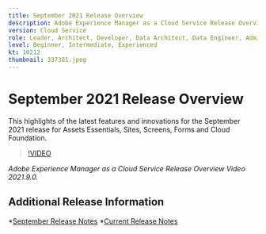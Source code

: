 ```yaml
---
title: September 2021 Release Overview
description: Adobe Experience Manager as a Cloud Service Release Overview Video 2021.9.0.
version: Cloud Service
role: Leader, Architect, Developer, Data Architect, Data Engineer, Admin, User
level: Beginner, Intermediate, Experienced
kt: 10212
thumbnail: 337381.jpeg
---
```


# September 2021 Release Overview

This highlights of the latest features and innovations for the September 2021 release for Assets Essentials, Sites, Screens, Forms and Cloud Foundation.

>[!VIDEO](https://video.tv.adobe.com/v/337381/?quality=12&learn=on)

*Adobe Experience Manager as a Cloud Service Release Overview Video 2021.9.0.*

## Additional Release Information

*[September Release Notes](https://experienceleague.adobe.com/docs/experience-manager-cloud-service/content/release-notes/release-notes/2021/release-notes-2021-9-0.html?lang=en)
*[Current Release Notes](https://experienceleague.adobe.com/docs/experience-manager-cloud-service/content/release-notes/home.html)
